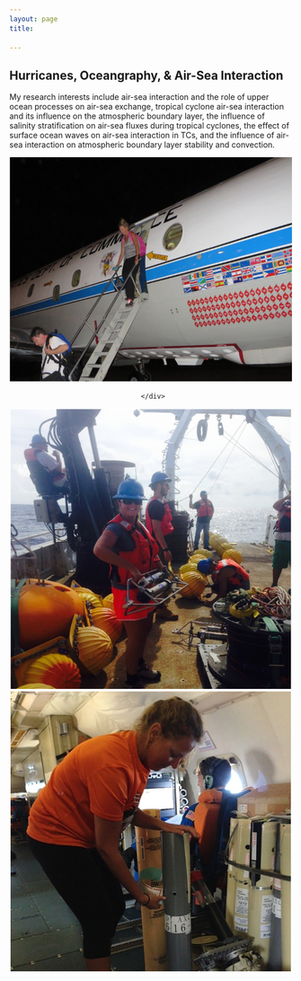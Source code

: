 ```yaml
---
layout: page
title: 

---
```


<h2> Hurricanes, Oceangraphy, & Air-Sea Interaction </h2>

<p>My research interests include air-sea interaction and the role of upper ocean processes on air-sea exchange, tropical cyclone air-sea interaction and its influence on the atmospheric boundary layer, the influence of salinity stratification on air-sea fluxes during tropical cyclones, the effect of surface ocean waves on air-sea interaction in TCs, and the influence of air-sea interaction on atmospheric boundary layer stability and convection. </p>

<div style="text-align: center;">

<img src="/img/airplane.png" 
     width="600" 
     height="400" />
     
     </div>
     
<img src="/img/AtSeainstrument.png" 
     width="500" 
     height="500" />
 <img src="/img/deployAXCTD.png" 
     width="500" 
     height="500" />    




